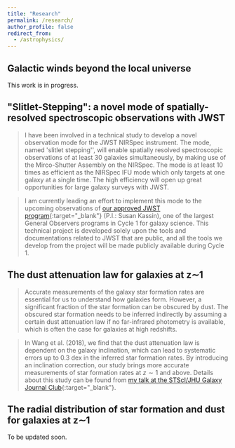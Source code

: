 ```yaml
---
title: "Research"
permalink: /research/
author_profile: false
redirect_from:
  - /astrophysics/
---
```


## Galactic winds beyond the local universe

This work is in progress.

## "Slitlet-Stepping": a novel mode of spatially-resolved spectroscopic observations with JWST

> I have been involved in a technical study to develop a novel observation mode for the JWST NIRSpec instrument. The mode, named 'slitlet stepping'', will enable spatially resolved spectroscopic observations of at least 30 galaxies simultaneously, by making use of the Mirco-Shutter Assembly on the NIRSpec. The mode is at least 10 times as efficient as the NIRSpec IFU mode which only targets at one galaxy at a single time. The high efficiency will open up great opportunities for large galaxy surveys with JWST. 

> I am currently leading an effort to implement this mode to the upcoming observations of [our approved JWST program](https://www.stsci.edu/jwst/science-execution/program-information.html?id=2123){:target="_blank"} (P.I.: Susan Kassin), one of the largest General Observers programs in Cycle 1 for galaxy science. This technical project is developed solely upon the tools and documentations related to JWST that are public, and all the tools we develop from the project will be made publicly available during Cycle 1. 

## The dust attenuation law for galaxies at z&sim;1

> Accurate measurements of the galaxy star formation rates are essential for us to understand how galaxies form. However, a significant fraction of the star formation can be obscured by dust. The obscured star formation needs to be inferred indirectly by assuming a certain dust attenuation law if no far-infrared photometry is available, which is often the case for galaxies at high redshifts. 

> In Wang et al. (2018), we find that the dust attenuation law is dependent on the galaxy inclination, which can lead to systematic errors up to 0.3 dex in the inferred star formation rates. By introducing an inclination correction, our study brings more accurate measurements of star formation rates at $z\sim 1$ and above.  Details about this study can be found from [my talk at the STScI/JHU Galaxy Journal Club](http://WeichenStars.github.io/files/GJC_WWang.pdf){:target="_blank"}.

## The radial distribution of star formation and dust for galaxies at z&sim;1
<!---
Quite different from their local buddies, z&sim;1 galaxies are known to be considerably obscured by dust. In typical cases,more than 80% of the UV photons from star forming regions are blocked (see Wuyts et al. 2011, ApJ, 742, 96). Therefore in order to figure out where stars are born inside these galaxies, which is one of the most important questions of galaxy formation nowadays, dust extinction effect must be appropriately evaluated.

To hack this, I use spatial-resolved deep photometry as obtained by the [HST CANDELS](https://candels.ucolick.org/){:target="_blank"} to dissect the colors of z&sim;1 star-forming galaxies (we really count on HST, because most of them are no larger than 1 arc second!). We adapt rest-frame UVJ color diagrams and map color gradients (the colors of galaxies as a function of radius) onto them. Special calibration is designed to infer star formation gradients and dust attenuation gradients based on HST broadband photometry. We also look forward to doing this beyond z&sim;1, now hindered by the lack of high resolution mid-IR imaging necessary to derive rest-frame near-IR bands. But that's where [JWST](https://jwst.stsci.edu/){:target="_blank"} is coming to help hopefully soon. 
-->
To be updated soon.

<!---
  <ul>{% for post in site.publications %}
    {% include archive-single-cv.html %}
  {% endfor %}</ul>
-->
